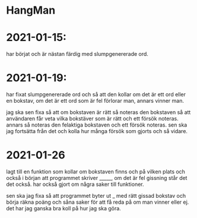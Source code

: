# HangMan
# 2021-01-15: 
har börjat och är nästan färdig med slumpgenererade ord.
# 2021-01-19:
har fixat slumpgenererade ord och så att den kollar om det är ett ord
eller en bokstav, om det är ett ord som är fel förlorar man, annars vinner man.

jag ska sen fixa så att om bokstaven är rätt så noteras den bokstaven så att användaren
får veta vilka bokstäver som är rätt och ett försök noteras. annars så noteras den felaktiga bokstaven
och ett försök noteras. sen ska jag fortsätta från det och kolla hur många försök som gjorts och så vidare.
# 2021-01-26
lagt till en funktion som kollar om bokstaven finns och på vilken plats och också i 
början att programmet skriver _____, om det är fel gissning står det det också. 
har också gjort om några saker till funktioner. 

sen ska jag fixa så att programmet byter ut _ med rätt 
gissad bokstav och börja räkna poäng och såna saker för att få reda på om man vinner eller ej.
det har jag ganska bra koll på hur jag ska göra.